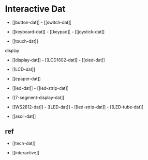 
# Interactive Dat

- [[button-dat]] - [[switch-dat]] 

- [[keyboard-dat]] - [[keypad]] - [[joystick-dat]]

- [[touch-dat]]

display 

- [[display-dat]] - [[LCD1602-dat]] - [[oled-dat]]

- [[LCD-dat]]

- [[epaper-dat]]

- [[led-dat]] - [[led-strip-dat]]

- [[7-segment-display-dat]]

- [[WS2812-dat]] - [[LED-dat]] - [[led-strip-dat]] - [[LED-tube-dat]]

- [[ascii-dat]]




## ref 

- [[tech-dat]]

- [[interactive]]